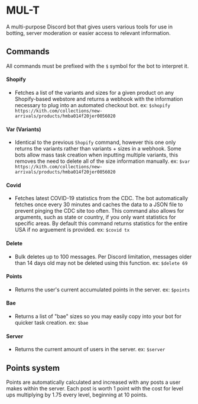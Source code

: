 # MUL-T
A multi-purpose Discord bot that gives users various tools for use in botting, server moderation or easier access to relevant information.

## Commands
All commands must be prefixed with the `$` symbol for the bot to interpret it.

#### Shopify
- Fetches a list of the variants and sizes for a given product on any Shopify-based webstore and returns a webhook with the information necessary to plug into an automated checkout bot. ex: `$shopify https://kith.com/collections/new-arrivals/products/hmba014f20jer0056020`

#### Var (Variants)
- Identical to the previous `Shopify` command, however this one only returns the variants rather than variants + sizes in a webhook. Some bots allow mass task creation when inputting multiple variants, this removes the need to delete all of the size information manually. ex: `$var https://kith.com/collections/new-arrivals/products/hmba014f20jer0056020`

#### Covid
- Fetches latest COVID-19 statistics from the CDC. The bot automatically fetches once every 30 minutes and caches the data to a JSON file to prevent pinging the CDC site too often. This command also allows for arguments, such as state or country, if you only want statistics for specific areas. By default this command returns statistics for the entire USA if no arguement is provided. ex: `$covid tx`

#### Delete
- Bulk deletes up to 100 messages. Per Discord limitation, messages older than 14 days old may not be deleted using this function. ex: `$delete 69`

#### Points
- Returns the user's current accumulated points in the server. ex: `$points`

#### Bae
- Returns a list of "bae" sizes so you may easily copy into your bot for quicker task creation. ex: `$bae`

#### Server
- Returns the current amount of users in the server. ex: `$server`

## Points system
Points are automatically calculated and increased with any posts a user makes within the server. Each post is worth 1 point with the cost for level ups multiplying by 1.75 every level, beginning at 10 points. 
